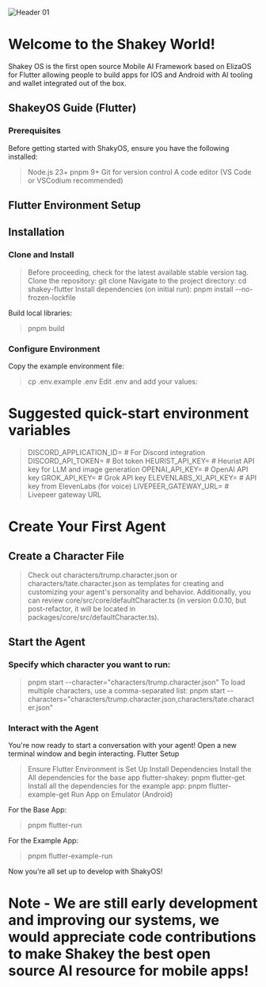 
![Header 01](https://github.com/user-attachments/assets/e3d3536c-bbe1-43c7-9de2-f8214be0308a)

# Welcome to the Shakey World!
Shakey OS is the first open source Mobile AI Framework based on ElizaOS for Flutter allowing people to build apps for IOS and Android with AI tooling and wallet integrated out of the box.


## ShakeyOS Guide (Flutter)
### Prerequisites
Before getting started with ShakyOS, ensure you have the following installed:
> Node.js 23+
> pnpm 9+
> Git for version control
> A code editor (VS Code or VSCodium recommended)

## Flutter Environment Setup
## Installation
### Clone and Install
> Before proceeding, check for the latest available stable version tag.
Clone the repository:
> git clone <repo-link>
Navigate to the project directory:
> cd shakey-flutter
Install dependencies (on initial run):
> pnpm install --no-frozen-lockfile

Build local libraries:
> pnpm build

### Configure Environment
Copy the example environment file:
> cp .env.example .env
> Edit .env and add your values:

# Suggested quick-start environment variables
> DISCORD_APPLICATION_ID=  # For Discord integration
> DISCORD_API_TOKEN=       # Bot token
> HEURIST_API_KEY=         # Heurist API key for LLM and image generation
> OPENAI_API_KEY=          # OpenAI API key
> GROK_API_KEY=            # Grok API key
> ELEVENLABS_XI_API_KEY=   # API key from ElevenLabs (for voice)
> LIVEPEER_GATEWAY_URL=    # Livepeer gateway URL

# Create Your First Agent

## Create a Character File
> Check out characters/trump.character.json or characters/tate.character.json as templates for creating and customizing your agent's personality and behavior. Additionally, you can review core/src/core/defaultCharacter.ts (in version 0.0.10, but post-refactor, it will be located in packages/core/src/defaultCharacter.ts).

## Start the Agent
### Specify which character you want to run:
> pnpm start --character="characters/trump.character.json"
To load multiple characters, use a comma-separated list:
> pnpm start --characters="characters/trump.character.json,characters/tate.character.json"

### Interact with the Agent
You're now ready to start a conversation with your agent! Open a new terminal window and begin interacting.
Flutter Setup 
> Ensure Flutter Environment is Set Up
> Install Dependencies
> Install the All dependencies for the base app flutter-shakey:
> pnpm flutter-get
Install all the dependencies for the example app:
> pnpm flutter-example-get
> Run App on Emulator (Android)

For the Base App:
> pnpm flutter-run

For the Example App:
> pnpm flutter-example-run

Now you’re all set up to develop with ShakyOS!
# Note - We are still early development and improving our systems, we would appreciate code contributions to make Shakey the best open source AI resource for mobile apps!
